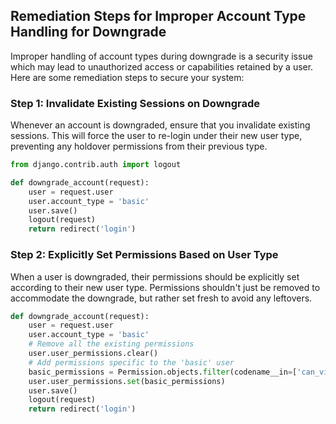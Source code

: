 

## Remediation Steps for Improper Account Type Handling for Downgrade

Improper handling of account types during downgrade is a security issue which may lead to unauthorized access or capabilities retained by a user. Here are some remediation steps to secure your system:

### Step 1: Invalidate Existing Sessions on Downgrade

Whenever an account is downgraded, ensure that you invalidate existing sessions. This will force the user to re-login under their new user type, preventing any holdover permissions from their previous type.

```python
from django.contrib.auth import logout

def downgrade_account(request):
    user = request.user
    user.account_type = 'basic'
    user.save()
    logout(request)
    return redirect('login')
```

### Step 2: Explicitly Set Permissions Based on User Type

When a user is downgraded, their permissions should be explicitly set according to their new user type. Permissions shouldn't just be removed to accommodate the downgrade, but rather set fresh to avoid any leftovers.

```Python
def downgrade_account(request):
    user = request.user
    user.account_type = 'basic'
    # Remove all the existing permissions
    user.user_permissions.clear()
    # Add permissions specific to the 'basic' user
    basic_permissions = Permission.objects.filter(codename__in=['can_view', 'can_edit'])
    user.user_permissions.set(basic_permissions)
    user.save()
    logout(request)
    return redirect('login')
```